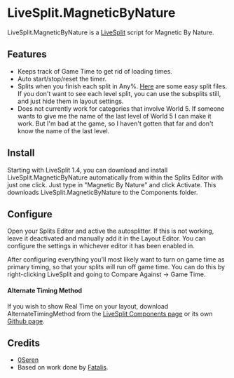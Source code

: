 LiveSplit.MagneticByNature
=====================

LiveSplit.MagneticByNature is a [LiveSplit](http://livesplit.org/) script for Magnetic By Nature.

Features
--------
  * Keeps track of Game Time to get rid of loading times.
  * Auto start/stop/reset the timer.
  * Splits when you finish each split in Any%. [Here](http://www.speedrun.com/Magnetic_by_Nature/resources) are some easy split files. If you don't want to see each level split, you can use the subsplits still, and just hide them in layout settings.
  * Does not currently work for categories that involve World 5. If someone wants to give me the name of the last level of World 5 I can make it work. But I'm bad at the game, so I haven't gotten that far and don't know the name of the last level.

Install
-------
Starting with LiveSplit 1.4, you can download and install LiveSplit.MagneticByNature automatically from within the Splits Editor with just one click. Just type in "Magnetic By Nature" and click Activate. This downloads LiveSplit.MagneticByNature to the Components folder.

Configure
---------
Open your Splits Editor and active the autosplitter. If this is not working, leave it deactivated and manually add it in the Layout Editor. You can configure the settings in whichever editor it has been enabled in.

After configuring everything you'll most likely want to turn on game time as primary timing, so that your splits will run off game time. You can do this by right-clicking LiveSplit and going to Compare Against -> Game Time.

#### Alternate Timing Method
If you wish to show Real Time on your layout, download AlternateTimingMethod from the [LiveSplit Components page](http://livesplit.org/components/) or its own [Github page](https://github.com/Dalet/LiveSplit.AlternateTimingMethod/releases).

Credits
-------
  * [0Seren](0Seren.github.io)
  * Based on work done by [Fatalis](http://twitch.tv/fatalis_).

